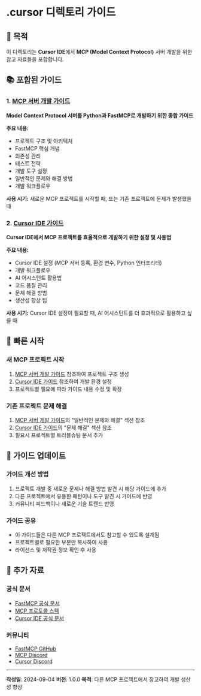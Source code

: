# .cursor 디렉토리 가이드

## 🎯 목적

이 디렉토리는 **Cursor IDE**에서 **MCP (Model Context Protocol)** 서버 개발을 위한 참고 자료들을 포함합니다.

## 📚 포함된 가이드

### 1. [MCP 서버 개발 가이드](./mcp_server_development_guide.md)
**Model Context Protocol 서버를 Python과 FastMCP로 개발하기 위한 종합 가이드**

**주요 내용:**
- 프로젝트 구조 및 아키텍처
- FastMCP 핵심 개념
- 의존성 관리
- 테스트 전략
- 개발 도구 설정
- 일반적인 문제와 해결 방법
- 개발 워크플로우

**사용 시기:** 새로운 MCP 프로젝트를 시작할 때, 또는 기존 프로젝트에 문제가 발생했을 때

### 2. [Cursor IDE 가이드](./cursor_ide_guide.md)
**Cursor IDE에서 MCP 프로젝트를 효율적으로 개발하기 위한 설정 및 사용법**

**주요 내용:**
- Cursor IDE 설정 (MCP 서버 등록, 환경 변수, Python 인터프리터)
- 개발 워크플로우
- AI 어시스턴트 활용법
- 코드 품질 관리
- 문제 해결 방법
- 생산성 향상 팁

**사용 시기:** Cursor IDE 설정이 필요할 때, AI 어시스턴트를 더 효과적으로 활용하고 싶을 때

## 🚀 빠른 시작

### 새 MCP 프로젝트 시작
1. [MCP 서버 개발 가이드](./mcp_server_development_guide.md) 참조하여 프로젝트 구조 생성
2. [Cursor IDE 가이드](./cursor_ide_guide.md) 참조하여 개발 환경 설정
3. 프로젝트별 필요에 따라 가이드 내용 수정 및 확장

### 기존 프로젝트 문제 해결
1. [MCP 서버 개발 가이드](./mcp_server_development_guide.md)의 "일반적인 문제와 해결" 섹션 참조
2. [Cursor IDE 가이드](./cursor_ide_guide.md)의 "문제 해결" 섹션 참조
3. 필요시 프로젝트별 트러블슈팅 문서 추가

## 🔄 가이드 업데이트

### 가이드 개선 방법
1. 프로젝트 개발 중 새로운 문제나 해결 방법 발견 시 해당 가이드에 추가
2. 다른 프로젝트에서 유용한 패턴이나 도구 발견 시 가이드에 반영
3. 커뮤니티 피드백이나 새로운 기술 트렌드 반영

### 가이드 공유
- 이 가이드들은 다른 MCP 프로젝트에서도 참고할 수 있도록 설계됨
- 프로젝트별로 필요한 부분만 복사하여 사용
- 라이선스 및 저작권 정보 확인 후 사용

## 📖 추가 자료

### 공식 문서
- [FastMCP 공식 문서](https://gofastmcp.com)
- [MCP 프로토콜 스펙](https://modelcontextprotocol.io/)
- [Cursor IDE 공식 문서](https://cursor.sh/docs)

### 커뮤니티
- [FastMCP GitHub](https://github.com/jlowin/fastmcp)
- [MCP Discord](https://discord.gg/modelcontextprotocol)
- [Cursor Discord](https://discord.gg/cursor)

---

**작성일**: 2024-09-04
**버전**: 1.0.0
**목적**: 다른 MCP 프로젝트에서 참고하여 개발 생산성 향상
